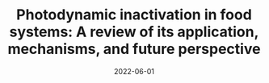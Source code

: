 ---
title: "Photodynamic inactivation in food systems: A review of its application, mechanisms, and future perspective"
collection: publications
permalink: /publication/photodynamicReview
date: 2022-06-01
venue: 'Political Science Research and Methods'
paperurl: '/files/pdf/research/photodynamicReview.pdf'
link: 'https://doi.org/10.1016/j.tifs.2022.04.001'
citation: 'Sheng, L., Li, X., & Wang, L. (2022). Photodynamic inactivation in food systems: A review of its application, mechanisms, and future perspective. Trends in Food Science & Technology, 124, 167-181.https://doi.org/10.1016/j.tifs.2022.04.001
'
---